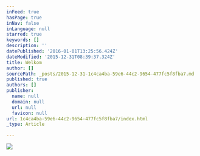 ```yaml
---
inFeed: true
hasPage: true
inNav: false
inLanguage: null
starred: true
keywords: []
description: ''
datePublished: '2016-01-01T13:25:56.424Z'
dateModified: '2015-12-31T08:39:37.324Z'
title: Welkom
author: []
sourcePath: _posts/2015-12-31-1c4ca4ba-59e6-44c2-9654-477fc5f8fba7.md
published: true
authors: []
publisher:
  name: null
  domain: null
  url: null
  favicon: null
url: 1c4ca4ba-59e6-44c2-9654-477fc5f8fba7/index.html
_type: Article

---
```

![](https://the-grid-user-content.s3-us-west-2.amazonaws.com/23bf19d5-eed2-416a-9b6f-c5c95f14fa8f.jpg)